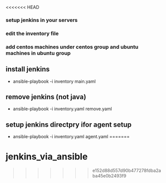 <<<<<<< HEAD
### setup jenkins in your servers
### edit the inventory file
### add centos machines under centos group and ubuntu machines in ubuntu group
## install jenkins
- ansible-playbook -i inventory main.yaml

## remove jenkins (not java)
- ansible-playbook -i inventory.yaml remove.yaml

## setup jenkins directpry ifor agent setup
- ansible-playbook -i inventory.yaml agent.yaml
=======
# jenkins_via_ansible
>>>>>>> e152d88d557d90b477278fdba2aba45e0b2493f9
